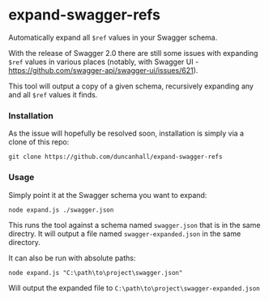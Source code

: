# expand-swagger-refs
Automatically expand all `$ref` values in your Swagger schema.

With the release of Swagger 2.0 there are still some issues with expanding `$ref` values in various places (notably, with Swagger UI - https://github.com/swagger-api/swagger-ui/issues/621).

This tool will output a copy of a given schema, recursively expanding any and all `$ref` values it finds.

### Installation
As the issue will hopefully be resolved soon, installation is simply via a clone of this repo:

`git clone https://github.com/duncanhall/expand-swagger-refs`

### Usage
Simply point it at the Swagger schema you want to expand:

`node expand.js ./swagger.json`

This runs the tool against a schema named `swagger.json` that is in the same directry. It will output a file named `swagger-expanded.json` in the same directory.

It can also be run with absolute paths:

`node expand.js "C:\path\to\project\swagger.json"`

Will output the expanded file to `C:\path\to\project\swagger-expanded.json`
